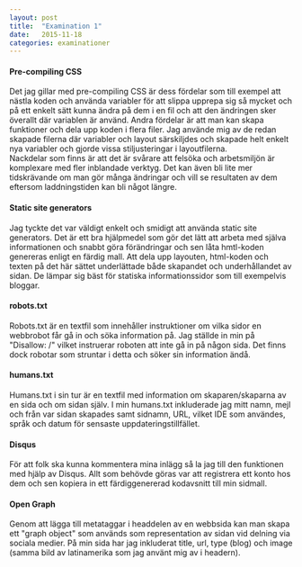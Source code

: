 ```yaml
---
layout: post
title:  "Examination 1"
date:   2015-11-18
categories: examinationer
---
```


#### Pre-compiling CSS
Det jag gillar med pre-compiling CSS är dess fördelar som till exempel att nästla koden och använda variabler för att
slippa upprepa sig så mycket och på ett enkelt sätt kunna ändra på dem i en fil och att den ändringen sker överallt där
variablen är använd. Andra fördelar är att man kan skapa funktioner och dela upp koden i flera filer. Jag använde mig
av de redan skapade filerna där variabler och layout särskiljdes och skapade helt enkelt nya variabler och gjorde
vissa stiljusteringar i layoutfilerna.  
Nackdelar som finns är att det är svårare att felsöka och arbetsmiljön är komplexare med fler inblandade verktyg. Det
kan även bli lite mer tidskrävande om man gör många ändringar och vill se resultaten av dem eftersom laddningstiden
kan bli något längre.

#### Static site generators
Jag tyckte det var väldigt enkelt och smidigt att använda static site generators. Det är ett bra hjälpmedel som gör det
lätt att arbeta med själva informationen och snabbt göra förändringar och sen låta hmtl-koden genereras enligt en färdig mall.
Att dela upp layouten, html-koden och texten på det här sättet underlättade både skapandet och underhållandet av sidan.
De lämpar sig bäst för statiska informationssidor som till exempelvis bloggar.

#### robots.txt
Robots.txt är en textfil som innehåller instruktioner om vilka sidor en webbrobot får gå in och söka information på.
Jag ställde in min på "Disallow: /" vilket instruerar roboten att inte gå in på någon sida. 
Det finns dock robotar som struntar i detta och söker sin information ändå.

#### humans.txt
Humans.txt i sin tur är en textfil med information om skaparen/skaparna av en sida och om sidan själv. I min humans.txt
inkluderade jag mitt namn, mejl och från var sidan skapades samt sidnamn, URL, vilket IDE som användes, språk och 
datum för sensaste uppdateringstillfället.

#### Disqus
För att folk ska kunna kommentera mina inlägg så la jag till den funktionen med hjälp av Disqus. Allt som behövde göras
var att registrera ett konto hos dem och sen kopiera in ett färdiggenererad kodavsnitt till min sidmall. 

#### Open Graph
Genom att lägga till metataggar i headdelen av en webbsida kan man skapa ett "graph object" som används som representation
av sidan vid delning via sociala medier. På min sida har jag inkluderat title, url, type (blog) och image (samma bild
av latinamerika som jag använt mig av i headern). 
